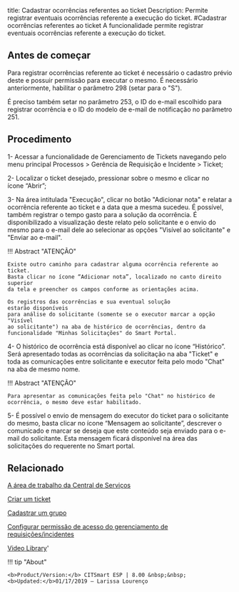 title: Cadastrar ocorrências referentes ao ticket
Description: Permite registrar eventuais ocorrências referente a execução do ticket. 
#Cadastrar ocorrências referentes ao ticket
A funcionalidade permite registrar eventuais ocorrências referente a execução do ticket.

Antes de começar
----------------

Para registrar ocorrências referente ao ticket é necessário o cadastro prévio
deste e possuir permissão para executar o mesmo. É necessário anteriormente,
habilitar o parâmetro 298 (setar para o "S").

É preciso também setar no parâmetro 253, o ID do e-mail escolhido para registrar
ocorrência e o ID do modelo de e-mail de notificação no parâmetro 251.

Procedimento
------------

1-  Acessar a funcionalidade de Gerenciamento de Tickets navegando pelo menu
    principal Processos \> Gerência de Requisição e Incidente \> Ticket;

2-  Localizar o ticket desejado, pressionar sobre o mesmo e clicar no
    ícone “Abrir”;

3-  Na área intitulada "Execução", clicar no botão "Adicionar nota" e relatar a
    ocorrência referente ao ticket e a data que a mesma sucedeu. É possível,
    também registrar o tempo gasto para a solução da ocorrência. É
    disponibilizado a visualização deste relato pelo solicitante e o envio do
    mesmo para o e-mail dele ao selecionar as opções "Visível ao solicitante" e
    "Enviar ao e-mail".

!!! Abstract "ATENÇÃO"  

    Existe outro caminho para cadastrar alguma ocorrência referente ao ticket.
    Basta clicar no ícone “Adicionar nota”, localizado no canto direito superior
    da tela e preencher os campos conforme as orientações acima.

    Os registros das ocorrências e sua eventual solução estarão disponíveis
    para análise do solicitante (somente se o executor marcar a opção "Visível
    ao solicitante") na aba de histórico de ocorrências, dentro da
    funcionalidade "Minhas Solicitações" do Smart Portal.

4-  O histórico de ocorrência está disponível ao clicar no ícone “Histórico”.
    Será apresentado todas as ocorrências da solicitação na aba "Ticket" e toda
    as comunicações entre solicitante e executor feita pelo modo "Chat" na aba
    de mesmo nome.

!!! Abstract "ATENÇÃO"

    Para apresentar as comunicações feita pelo "Chat" no histórico de
    ocorrência, o mesmo deve estar habilitado.

5-  É possível o envio de mensagem do executor do ticket para o solicitante do
    mesmo, basta clicar no ícone “Mensagem ao solicitante”, descrever o
    comunicado e marcar se deseja que este conteúdo seja enviado para o e-mail
    do solicitante. Esta mensagem ficará disponível na área das solicitações do
    requerente no Smart portal.

Relacionado
-----------

[A área de trabalho da Central de Serviços](/pt-br/citsmart-esp-8/processes/tickets/use/desktop-of-service-desk.html)

[Criar um ticket](/pt-br/citsmart-esp-8/processes/tickets/use/create-ticket.html)

[Cadastrar um grupo](/pt-br/citsmart-esp-8/initial-settings/access-settings/user/register-groups.html)

[Configurar permissão de acesso do gerenciamento de requisições/incidentes](/pt-br/citsmart-esp-8/processes/tickets/configuration/configure-access-permission-ticket.html)

<i class='fa fa-youtube-play  fa-2x' style='color:#97ce17;vertical-align: middle;'> </i> [Video Library](https://www.youtube.com/playlist?list=PLB5qK2uzf2ROn4Xs6UdH84Ujzta2iJ6Ei)'

!!! tip "About"

    <b>Product/Version:</b> CITSmart ESP | 8.00 &nbsp;&nbsp;
    <b>Updated:</b>01/17/2019 – Larissa Lourenço

